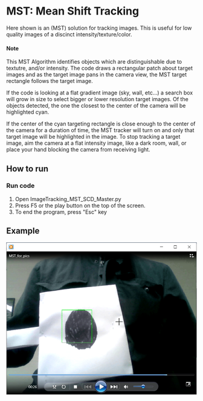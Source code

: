 # MST: Mean Shift Tracking
Here shown is an (MST)  solution for tracking images. This is useful for low quality images of a discinct intensity/texture/color.


 #### Note
This MST Algorithm identifies objects which are distinguishable due to textutre, and/or intensity. The code draws a rectangular patch about target images and as the target image pans in the camera view, the MST target rectangle follows the target image. 

If the code is looking at a flat gradient image (sky, wall, etc...) a search box will grow in size to select bigger or lower resolution target images. Of the objects detected, the one the closest to the center of the camera will be highlighted cyan.

If the center of the cyan targeting rectangle is close enough to the center of the camera for a duration of time, the MST tracker will turn on and only that target image will be highlighted in the image. To stop tracking a target image, aim the camera at a flat intensity image, like a dark room, wall, or place your hand blocking the camera from receiving light.


## How to run

### Run code
1) Open ImageTracking_MST_SCD_Master.py
2) Press F5 or the play button on the top  of the screen.
3) To end the program, press "Esc" key

## Example
<img src="https://github.com/Tac321/Mean-Shift-Tracking-MST-/blob/master/MST_Pic.png" width="700" />
